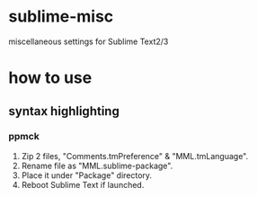 # sublime-misc
miscellaneous settings for Sublime Text2/3

# how to use

## syntax highlighting

### ppmck
1. Zip 2 files, "Comments.tmPreference" & "MML.tmLanguage".
1. Rename file as "MML.sublime-package".
1. Place it under "Package" directory.
1. Reboot Sublime Text if launched.
